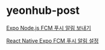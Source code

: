 # yeonhub-post
[Expo Node.js FCM 푸시 알림 보내기](https://nonmajor-be-developer.tistory.com/entry/Expo-Nodejs-FCM-%ED%91%B8%EC%8B%9C-%EC%95%8C%EB%A6%BC-%EB%B3%B4%EB%82%B4%EA%B8%B0)

[React Native Expo FCM 푸시 알림 설정](https://nonmajor-be-developer.tistory.com/entry/React-Native-Expo-FCM-%ED%91%B8%EC%8B%9C-%EC%95%8C%EB%A6%BC-%EC%84%A4%EC%A0%95)
